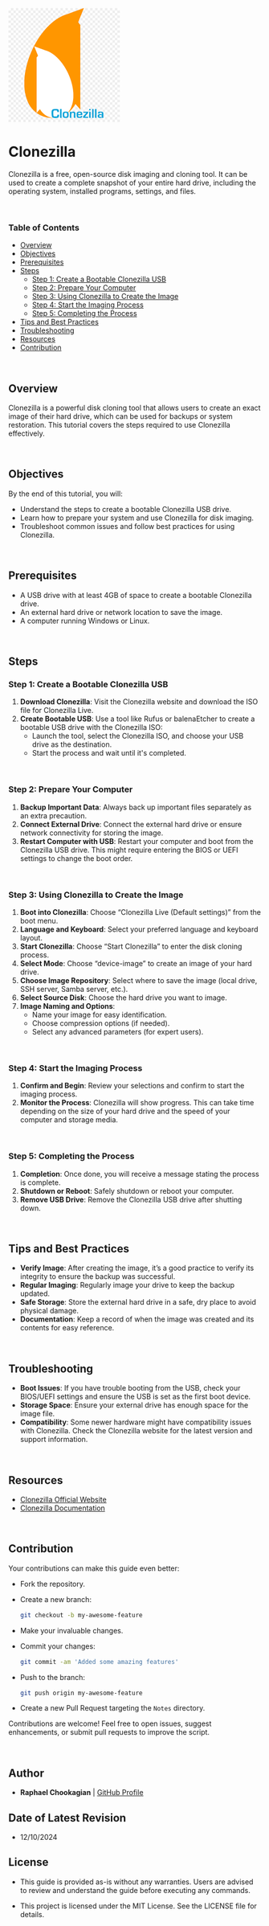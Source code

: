 ![Clonezilla](../assets/clonezilla.png)

# Clonezilla

Clonezilla is a free, open-source disk imaging and cloning tool. It can be used to create a complete snapshot of your entire hard drive, including the operating system, installed programs, settings, and files.

<br>

### **Table of Contents**

- [Overview](#overview)
- [Objectives](#objectives)
- [Prerequisites](#prerequisites)
- [Steps](#steps)
  - [Step 1: Create a Bootable Clonezilla USB](#step-1-create-a-bootable-clonezilla-usb)
  - [Step 2: Prepare Your Computer](#step-2-prepare-your-computer)
  - [Step 3: Using Clonezilla to Create the Image](#step-3-using-clonezilla-to-create-the-image)
  - [Step 4: Start the Imaging Process](#step-4-start-the-imaging-process)
  - [Step 5: Completing the Process](#step-5-completing-the-process)
- [Tips and Best Practices](#tips-and-best-practices)
- [Troubleshooting](#troubleshooting)
- [Resources](#resources)
- [Contribution](#contribution)

<br>

## **Overview**

Clonezilla is a powerful disk cloning tool that allows users to create an exact image of their hard drive, which can be used for backups or system restoration. This tutorial covers the steps required to use Clonezilla effectively.

<br>

## **Objectives**

By the end of this tutorial, you will:

- Understand the steps to create a bootable Clonezilla USB drive.
- Learn how to prepare your system and use Clonezilla for disk imaging.
- Troubleshoot common issues and follow best practices for using Clonezilla.

<br>

## **Prerequisites**

- A USB drive with at least 4GB of space to create a bootable Clonezilla drive.
- An external hard drive or network location to save the image.
- A computer running Windows or Linux.

<br>

## **Steps**

### **Step 1: Create a Bootable Clonezilla USB**

1. **Download Clonezilla**: Visit the Clonezilla website and download the ISO file for Clonezilla Live.
2. **Create Bootable USB**: Use a tool like Rufus or balenaEtcher to create a bootable USB drive with the Clonezilla ISO:
   - Launch the tool, select the Clonezilla ISO, and choose your USB drive as the destination.
   - Start the process and wait until it's completed.

<br>

### **Step 2: Prepare Your Computer**

1. **Backup Important Data**: Always back up important files separately as an extra precaution.
2. **Connect External Drive**: Connect the external hard drive or ensure network connectivity for storing the image.
3. **Restart Computer with USB**: Restart your computer and boot from the Clonezilla USB drive. This might require entering the BIOS or UEFI settings to change the boot order.

<br>

### **Step 3: Using Clonezilla to Create the Image**

1. **Boot into Clonezilla**: Choose “Clonezilla Live (Default settings)” from the boot menu.
2. **Language and Keyboard**: Select your preferred language and keyboard layout.
3. **Start Clonezilla**: Choose “Start Clonezilla” to enter the disk cloning process.
4. **Select Mode**: Choose “device-image” to create an image of your hard drive.
5. **Choose Image Repository**: Select where to save the image (local drive, SSH server, Samba server, etc.).
6. **Select Source Disk**: Choose the hard drive you want to image.
7. **Image Naming and Options**:
   - Name your image for easy identification.
   - Choose compression options (if needed).
   - Select any advanced parameters (for expert users).

<br>

### **Step 4: Start the Imaging Process**

1. **Confirm and Begin**: Review your selections and confirm to start the imaging process.
2. **Monitor the Process**: Clonezilla will show progress. This can take time depending on the size of your hard drive and the speed of your computer and storage media.

<br>

### **Step 5: Completing the Process**

1. **Completion**: Once done, you will receive a message stating the process is complete.
2. **Shutdown or Reboot**: Safely shutdown or reboot your computer.
3. **Remove USB Drive**: Remove the Clonezilla USB drive after shutting down.

<br>

## **Tips and Best Practices**

- **Verify Image**: After creating the image, it’s a good practice to verify its integrity to ensure the backup was successful.
- **Regular Imaging**: Regularly image your drive to keep the backup updated.
- **Safe Storage**: Store the external hard drive in a safe, dry place to avoid physical damage.
- **Documentation**: Keep a record of when the image was created and its contents for easy reference.

<br>

## **Troubleshooting**

- **Boot Issues**: If you have trouble booting from the USB, check your BIOS/UEFI settings and ensure the USB is set as the first boot device.
- **Storage Space**: Ensure your external drive has enough space for the image file.
- **Compatibility**: Some newer hardware might have compatibility issues with Clonezilla. Check the Clonezilla website for the latest version and support information.

<br>

## **Resources**

- [Clonezilla Official Website](https://clonezilla.org)
- [Clonezilla Documentation](https://clonezilla.org/clonezilla-live-doc.php)

<br>

## **Contribution**

Your contributions can make this guide even better:

- Fork the repository.
- Create a new branch:

  ```bash
  git checkout -b my-awesome-feature
  ```

- Make your invaluable changes.
- Commit your changes:

  ```bash
  git commit -am 'Added some amazing features'
  ```

- Push to the branch:

  ```bash
  git push origin my-awesome-feature
  ```

- Create a new Pull Request targeting the `Notes` directory.

Contributions are welcome! Feel free to open issues, suggest enhancements, or submit pull requests to improve the script.

<br>

## **Author**

- **Raphael Chookagian** | [GitHub Profile](https://github.com/cesar-group)

## **Date of Latest Revision**

- 12/10/2024

## **License**

- This guide is provided as-is without any warranties. Users are advised to review and understand the guide before executing any commands.

- This project is licensed under the MIT License. See the LICENSE file for details.
